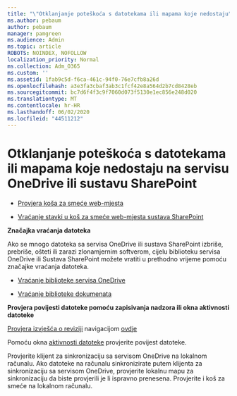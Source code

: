 ```yaml
---
title: "\"Otklanjanje poteškoća s datotekama ili mapama koje nedostaju"
ms.author: pebaum
author: pebaum
manager: pamgreen
ms.audience: Admin
ms.topic: article
ROBOTS: NOINDEX, NOFOLLOW
localization_priority: Normal
ms.collection: Adm_O365
ms.custom: ''
ms.assetid: 1fab9c5d-f6ca-461c-94f0-76e7cfb8a26d
ms.openlocfilehash: a3e3fa3cbaf3ab3c1fcf42e8a564d2b7cd8428eb
ms.sourcegitcommit: bc7d6f4f3c9f7060d073f5130e1ec856e248d020
ms.translationtype: MT
ms.contentlocale: hr-HR
ms.lasthandoff: 06/02/2020
ms.locfileid: "44511212"
---
```

# <a name="troubleshooting-missing-files-or-folders-in-onedrive-or-sharepoint"></a>Otklanjanje poteškoća s datotekama ili mapama koje nedostaju na servisu OneDrive ili sustavu SharePoint

- [Provjera koša za smeće web-mjesta](https://support.office.com/article/restore-deleted-items-from-the-site-collection-recycle-bin-5fa924ee-16d7-487b-9a0a-021b9062d14b)

- [Vraćanje stavki u koš za smeće web-mjesta sustava SharePoint](https://support.office.com/article/Restore-deleted-files-or-folders-in-OneDrive-949ada80-0026-4db3-a953-c99083e6a84f)



**Značajka vraćanja datoteka**

Ako se mnogo datoteka sa servisa OneDrive ili sustava SharePoint izbriše, prebriše, ošteti ili zarazi zlonamjernim softverom, cijelu biblioteku servisa OneDrive ili Sustava SharePoint možete vratiti u prethodno vrijeme pomoću značajke vraćanja datoteka.

- [Vraćanje biblioteke servisa OneDrive](https://support.office.com/article/restore-your-onedrive-fa231298-759d-41cf-bcd0-25ac53eb8a15)

- [Vraćanje biblioteke dokumenata](https://support.office.com/article/restore-a-document-library-317791c3-8bd0-4dfd-8254-3ca90883d39a)

**Provjera povijesti datoteke pomoću zapisivanja nadzora ili okna aktivnosti datoteke**

[Provjera izvješća o reviziji](https://docs.microsoft.com/microsoft-365/compliance/search-the-audit-log-in-security-and-compliance) </a> navigacijom [ovdje](https://protection.office.com/#/unifiedauditlog)

Pomoću okna [aktivnosti datoteke](https://support.office.com/article/File-activity-in-a-document-library-6105ecda-1dd0-4f6f-9542-102bf5c0ffe0) provjerite povijest datoteke.

Provjerite klijent za sinkronizaciju sa servisom OneDrive na lokalnom računalu.  Ako datoteke na računalu sinkronizirate putem klijenta za sinkronizaciju sa servisom OneDrive, provjerite lokalnu mapu za sinkronizaciju da biste provjerili je li ispravno prenesena. Provjerite i koš za smeće na lokalnom računalu.



